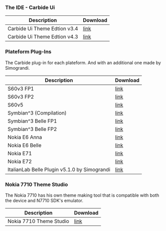 ### The IDE - Carbide Ui

| Description                  |Download |
|------------------------------|----------|
| Carbide Ui Theme Edtion v3.4 | [link](https://mega.nz/#!So9VBYCY!e4VZyrNJQicFCb1Hd4ER2-57Xj8fnu20ppp8FDgGzeM) |
| Carbide Ui Theme Edtion v4.3 | [link](https://mega.nz/#!XhcU0IjZ!7amA0mLMPBIjH18bM9cq7yiny--L59DYqeRhb8KNB6c) |


### Plateform Plug-Ins

The Carbide plug-in for each plateform. And with an additional one made by Simograndi.

| Description | Download |
|-------------|----------|
| S60v3 FP1               | [link](https://mega.nz/#!Pt92jY6Y!VPjnd5y82cvz_Vcb5c97gx5t4feobzwe_pc77UnYQOk) |
| S60v3 FP2               | [link](https://mega.nz/#!Pt92jY6Y!VPjnd5y82cvz_Vcb5c97gx5t4feobzwe_pc77UnYQOk) |
| S60v5                   | [link](https://mega.nz/#!rx1HRbaa!S9M1JKei94-HuuNU6tc6I83iBgCj8Cxf9LrB-bgTrkE) |
| Symbian^3 (Compilation) | [link](https://mega.nz/#!7llQDCrR!a2uoIz09At1lqJzO1_DfmSK9RfRKL0ErFjnRRBAijd8) |
| Symbian^3 Belle FP1     | [link](https://mega.nz/#!7oMlFBjS!ld0TIMRsYAnBNsRDBGotspm8J-9UwUDedO7r8JTQKh8) |
| Symbian^3 Belle FP2     | [link](https://mega.nz/#!atlw1Rzb!3l6D_uAUGKFhWPIJea27YLM7WyYNrt5HuQh_cOYnim0) |
| Nokia E6 Anna           | [link](https://mega.nz/#!r10yTZzD!VG4eTW1nC-QSHlK4IpNBpXFcSlfMcOrb4XQ5LjJtmk4) |
| Nokia E6 Belle          | [link](https://mega.nz/#!DsMlFSQJ!r6KVqdOyYUO7OPch5kF244GQejAzWsSe1WBdXS6BiPE) |
| Nokia E71               | [link](https://mega.nz/#!eh90AQCL!DdYRdIYL4ix9ttaxyGLGon_Z5BBsZ0BtgriBnqQNp8o) |
| Nokia E72               | [link](https://mega.nz/#!nhMlkT4b!RnctY_Sym1PGZfSBv-L1I2bauB9fGKmf66iRjWKrx_4) |
| ItalianLab Belle Plugin v5.1.0 by Simograndi | [link](https://mega.nz/#!i9MgRIaa!JpLk0b6uOO7siIutW01S24H7dXQf9Hg6wcNAZRLoQbo) |


### Nokia 7710 Theme Studio

The Nokia 7710 has his own theme making tool that is compatible with both the device and N7710 SDK's emulator.

| Description                  |Download |
|------------------------------|----------|
| Nokia 7710 Theme Studio      | [link](https://mega.nz/#!30UwFK7S!1XMD3vsIMaTXTw78uNp1RBzd690vmpZwhM6aERgXWwI) |


